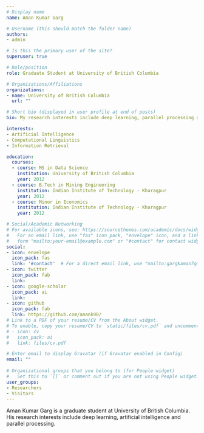 ```yaml
---
# Display name
name: Aman Kumar Garg

# Username (this should match the folder name)
authors:
- admin

# Is this the primary user of the site?
superuser: true

# Role/position
role: Graduate Student at University of British Columbia

# Organizations/Affiliations
organizations:
- name: University of British Columbia
  url: ""

# Short bio (displayed in user profile at end of posts)
bio: My research interests include deep learning, parallel processing and Artificial Intelligence.

interests:
- Artificial Intelligence
- Computational Linguistics
- Information Retrieval

education:
  courses:
  - course: MS in Data Science
    institution: University of British Columbia
    year: 2012
  - course: B.Tech in Mining Engineering
    institution: Indian Institute of Technology - Kharagpur
    year: 2012
  - course: Minor in Economics
    institution: Indian Institute of Technology - Kharagpur
    year: 2012

# Social/Academic Networking
# For available icons, see: https://sourcethemes.com/academic/docs/widgets/#icons
#   For an email link, use "fas" icon pack, "envelope" icon, and a link in the
#   form "mailto:your-email@example.com" or "#contact" for contact widget.
social:
- icon: envelope
  icon_pack: fas
  link: '#contact'  # For a direct email link, use "mailto:gargkaman7gmail.com".
- icon: twitter
  icon_pack: fab
  link: 
- icon: google-scholar
  icon_pack: ai
  link: 
- icon: github
  icon_pack: fab
  link: https://github.com/amank90/
# Link to a PDF of your resume/CV from the About widget.
# To enable, copy your resume/CV to `static/files/cv.pdf` and uncomment the lines below.  
# - icon: cv
#   icon_pack: ai
#   link: files/cv.pdf

# Enter email to display Gravatar (if Gravatar enabled in Config)
email: ""
  
# Organizational groups that you belong to (for People widget)
#   Set this to `[]` or comment out if you are not using People widget.  
user_groups:
- Researchers
- Visitors
---
```


Aman Kumar Garg is a graduate student at University of British Columbia. His research interests include deep learning, artificial intelligence and parallel processing.

